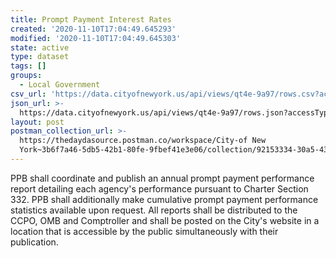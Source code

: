 ```yaml
---
title: Prompt Payment Interest Rates
created: '2020-11-10T17:04:49.645293'
modified: '2020-11-10T17:04:49.645303'
state: active
type: dataset
tags: []
groups:
  - Local Government
csv_url: 'https://data.cityofnewyork.us/api/views/qt4e-9a97/rows.csv?accessType=DOWNLOAD'
json_url: >-
  https://data.cityofnewyork.us/api/views/qt4e-9a97/rows.json?accessType=DOWNLOAD
layout: post
postman_collection_url: >-
  https://thedaydasource.postman.co/workspace/City-of New
  York~3b6f7a46-5db5-42b1-80fe-9fbef41e3e06/collection/92153334-30a5-43e0-954c-8bcf4fcc00d5
---
```

PPB shall coordinate and publish an annual prompt payment performance report detailing each agency's performance pursuant to Charter Section 332. PPB shall additionally make cumulative prompt payment performance statistics available upon request. All reports shall be distributed to the CCPO, OMB and Comptroller and shall be posted on the City's website in a location that is accessible by the public simultaneously with their publication.

